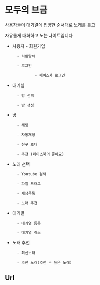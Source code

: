# 모두의 브금 

사용자들이 대기열에 입장한 순서대로 노래를 틀고

자유롭게 대화하고 노는 사이트입니다



- 사용자
        - 회원가입

        - 회원탈퇴

        - 로그인

                - 페이스북 로그인



- 대기실

        - 방 선택

        - 방 생성



- 방

        - 채팅

        - 자동재생

        - 친구 초대

        - 추천 (페이스북의 좋아요)



- 노래 선택

        - Youtube 검색

        - 파일 드래그

        - 재생목록

        - 노래 추천

- 대기열

        - 대기열 등록

        - 대기열 취소



- 노래 추천

        - 최신노래

        - 추천 노래(추천 수 높은 노래)


## Url